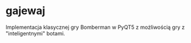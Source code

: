 # gajewaj
Implementacja klasycznej gry Bomberman w PyQT5 z możliwością gry z "inteligentnymi" botami.
